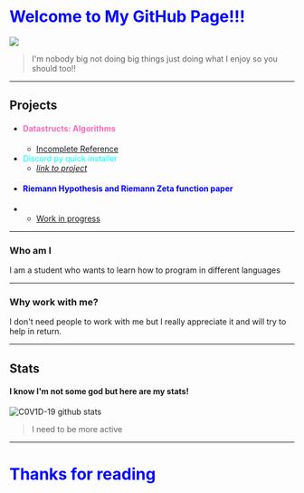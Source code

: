 
# <span style="color:blue">Welcome to My GitHub Page!!!</span>
![](https://komarev.com/ghpvc/?username=Cohen-Koen&color=blue)

> I'm nobody big
 not doing big things
just doing what I enjoy
so you should too!! 

---
## Projects
* #### <span style="color: hotpink">Datastructs: Algorithms</span>
   * [Incomplete Reference](https://github.com/Cohen-Koen/DataStructs/blob/master/Algorithms%20in%20a%20neat%20notebook.ipynb)
* <span style="color:cyan">Discord py quick installer</span>
   * *[link to project](https://github.com/cohen-koen/discord-py-quick-install)*
* #### <span style="color: blue"> Riemann Hypothesis and Riemann Zeta function paper </span>
* * [Work in progress](https://rpubs.com/Cohen_D/RZPV-1)
---

### Who am I
I am a student who wants to learn how to program in different languages
___
### Why work with me?
I don't need people to work with me but I really appreciate it and will try to help in return.
___
## Stats
#### I know I'm not some god but here are my stats!
![C0V1D-19 github stats](https://github-readme-stats.vercel.app/api?username=Cohen-Koen&show_icons=true&theme=radical)
> I need to be more active
---
# <span style="color:blue" >Thanks for reading</span>

